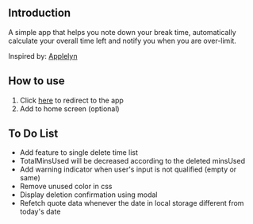 ## Introduction

A simple app that helps you note down your break time, automatically calculate your overall time left and notify you when you are over-limit.

Inspired by: [Applelyn](https://www.instagram.com/evelynzhangg/)

## How to use

1. Click [here](https://rest-time.vercel.app/) to redirect to the app
2. Add to home screen (optional)

## To Do List

-   Add feature to single delete time list
-   TotalMinsUsed will be decreased according to the deleted minsUsed
-   Add warning indicator when user's input is not qualified (empty or same)
-   Remove unused color in css
-   Display deletion confirmation using modal
-   Refetch quote data whenever the date in local storage different from today's date
